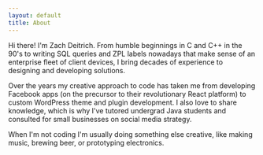 ```yaml
---
layout: default
title: About
---
```


<section class="about">
<p>Hi there! I'm Zach Deitrich. From humble beginnings in <span>C</span> and <span>C++</span> in the 90's to writing <span><i class="fas fa-database"></i> SQL queries</span> and <span><i class="fas fa-barcode"></i> ZPL labels</span> nowadays that make sense of an enterprise fleet of client devices, I bring decades of experience to designing and developing solutions.</p>
<p>Over the years my creative approach to code has taken me from developing <span><i class="fab fa-facebook"></i> Facebook apps</span> (on the precursor to their revolutionary <span><i class="fab fa-react"></i> React</span> platform) to custom <span><i class="fab fa-wordpress"></i> WordPress</span> theme and plugin development. I also love to share knowledge, which is why I've tutored undergrad <span><i class="fab fa-java"></i> Java</span> students and consulted for small businesses on <span><i class="fas fa-users"></i> social media</span> strategy.</p>
<p>When I'm not coding I'm usually doing something else creative, like <span><i class="fas fa-guitar"></i> making music</span>, <span><i class="fas fa-beer"></i> brewing beer</span>, or <span><i class="fas fa-lightbulb"></i> prototyping electronics</span>.</p>
</section>
